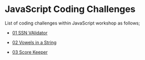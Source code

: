 # JavaScript Coding Challenges

List of coding challenges within JavaScript workshop as follows;

- [01 SSN VAlidator](./CC-01-SSN-Validator/README.md)

- [02 Vowels in a String](./CC-02-Vowels%20in%20a%20string/README.md)

- [03 Score Keeper](./CC-03-Score-Keeper/README.md)
